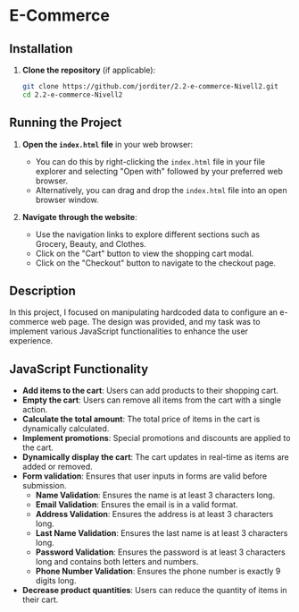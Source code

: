 # E-Commerce

## Installation

1. **Clone the repository** (if applicable):
    ```sh
    git clone https://github.com/jorditer/2.2-e-commerce-Nivell2.git
    cd 2.2-e-commerce-Nivell2
    ```

## Running the Project

1. **Open the `index.html` file** in your web browser:
    - You can do this by right-clicking the `index.html` file in your file explorer and selecting "Open with" followed by your preferred web browser.
    - Alternatively, you can drag and drop the `index.html` file into an open browser window.

2. **Navigate through the website**:
    - Use the navigation links to explore different sections such as Grocery, Beauty, and Clothes.
    - Click on the "Cart" button to view the shopping cart modal.
    - Click on the "Checkout" button to navigate to the checkout page.

## Description
In this project, I focused on manipulating hardcoded data to configure an e-commerce web page. The design was provided, and my task was to implement various JavaScript functionalities to enhance the user experience.

## JavaScript Functionality
* **Add items to the cart**: Users can add products to their shopping cart.
* **Empty the cart**: Users can remove all items from the cart with a single action.
* **Calculate the total amount**: The total price of items in the cart is dynamically calculated.
* **Implement promotions**: Special promotions and discounts are applied to the cart.
* **Dynamically display the cart**: The cart updates in real-time as items are added or removed.
* **Form validation**: Ensures that user inputs in forms are valid before submission.
  * **Name Validation**: Ensures the name is at least 3 characters long.
  * **Email Validation**: Ensures the email is in a valid format.
  * **Address Validation**: Ensures the address is at least 3 characters long.
  * **Last Name Validation**: Ensures the last name is at least 3 characters long.
  * **Password Validation**: Ensures the password is at least 3 characters long and contains both letters and numbers.
  * **Phone Number Validation**: Ensures the phone number is exactly 9 digits long.
* **Decrease product quantities**: Users can reduce the quantity of items in their cart.
